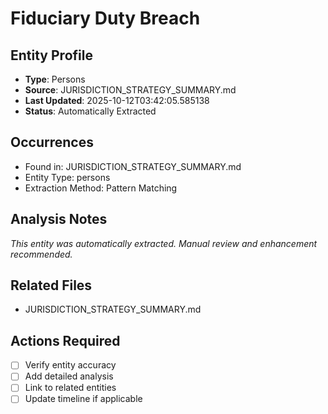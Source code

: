 # Fiduciary Duty Breach

## Entity Profile
- **Type**: Persons
- **Source**: JURISDICTION_STRATEGY_SUMMARY.md
- **Last Updated**: 2025-10-12T03:42:05.585138
- **Status**: Automatically Extracted

## Occurrences
- Found in: JURISDICTION_STRATEGY_SUMMARY.md
- Entity Type: persons
- Extraction Method: Pattern Matching

## Analysis Notes
*This entity was automatically extracted. Manual review and enhancement recommended.*

## Related Files
- JURISDICTION_STRATEGY_SUMMARY.md

## Actions Required
- [ ] Verify entity accuracy
- [ ] Add detailed analysis
- [ ] Link to related entities
- [ ] Update timeline if applicable
